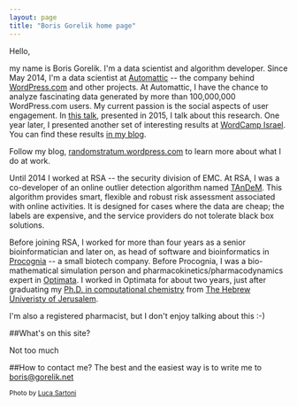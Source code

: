 ```yaml
---
layout: page
title: "Boris Gorelik home page"
---
```


Hello,

my name is Boris Gorelik. I'm a data scientist and algorithm developer.
Since May 2014, I'm a data scientist at [Automattic][a8c] -- the company behind [WordPress.com][wp] and other projects. At Automattic, I have the chance to analyze fascinating data generated by more than 100,000,000 WordPress.com users. My current passion is the social aspects of user engagement. In [this talk][barilan-talk], presented in 2015, I talk about this research. One year later, I presented another set of interesting results at [WordCamp Israel][wordcamp-israel]. You can find these results [in my blog][wordcamp-israel-post].

Follow my blog, [randomstratum.wordpress.com](https://randomstratum.wordpress.com) to learn more about what I do at work.  

Until 2014 I worked at  RSA -- the security division of EMC. At RSA, I was a co-developer of an online outlier detection algorithm named [TAnDeM](tandem). This algorithm provides smart, flexible and robust risk assessment associated with online activities. It is designed for cases where the data are cheap; the labels are expensive, and the service providers do not tolerate black box solutions.

Before joining RSA, I worked for more than four years as a senior bioinformatician and later on, as head of software and bioinformatics in [Procognia][prc] -- a small biotech company. Before Procognia, I was a bio-mathematical simulation person and pharmacokinetics/pharmacodynamics expert in [Optimata][opt]. I worked in Optimata for about two years, just after graduating my [Ph.D. in computational chemistry][thsis] from  [The Hebrew Univeristy of Jerusalem][huji].

I'm also a registered pharmacist, but I don't enjoy talking about this :-)

##What's on this site?

Not too much

##How to contact me?
The best and the easiest way is to write me to [boris@gorelik.net][mail]

<sub>Photo by [Luca Sartoni][luca]</sub>


[barilan-talk]: https://www.youtube.com/watch?v=5OfLTddasAA
[a8c]: http://automattic.com
[wp]: http://wordpress.com
[tandem]: https://www.youtube.com/watch?v=XqdTgs6xKFk
[prc]: http://procognia.com
[opt]: http://optimata.com
[thsis]: http://www.slideshare.net/borisgorelik/
[huji]: http://medchem-models.ekmd.huji.ac.il/
[mail]: mailto://boris@gorelik.net
[luca]: http://lucasartoni.com
[wordcamp-israel]: https://2016.israel.wordcamp.org/
[wordcamp-israel-post]: https://randomstratum.wordpress.com/2016/03/30/a-problem-shared-is-a-problem-halved-2/
